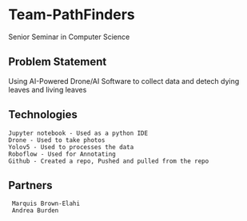 # Team-PathFinders

Senior Seminar in Computer Science 

##  Problem Statement

Using AI-Powered Drone/AI Software to collect data and detech dying leaves and living leaves 

## Technologies
    Jupyter notebook - Used as a python IDE
    Drone - Used to take photos
    Yolov5 - Used to processes the data
    Roboflow - Used for Annotating
    Github - Created a repo, Pushed and pulled from the repo

   ## Partners
     Marquis Brown-Elahi
     Andrea Burden
     
     
